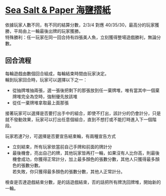 # [Sea Salt & Paper 海鹽摺紙](https://boardgamearena.com/gamepanel?game=seasaltpaper)


依據玩家人數不同，有不同的結算分數，2/3/4 對應 40/35/30，最高分的玩家獲勝，平局由上一輪最後出牌的玩家獲勝。  
特殊勝利：任一玩家在同一回合持有四張美人魚，立刻獲得整場遊戲勝利，無論分數。  

## 回合流程
每輪遊戲由數個回合組成，每輪結束時間由玩家決定。  
輪到玩家回合時，玩家可以選擇以下之一：
- 從抽牌堆抽兩張，選一張後把剩下的那張放到任一棄牌堆，唯有當其中一個棄牌堆完全為空時，強制優先放該堆
- 從任一棄牌堆拿取最上面那張
  
接著玩家可以選擇是否要打出手中的組合，即使不打出，該計分的仍會計分，只是就不發動效果，玩家可以打出任意個組合，直到不想打或不能打時進入下一個階段。
  
玩家若達7分，可選擇是否要宣告結束輪，有兩種宣告方式
- 立刻結束，所有玩家依當前自己手牌和前面的牌計分
- 最後機會，亮出自己的牌，其他玩家皆再打一輪，如果沒有人比你高，則最後機會成功，你獲得正常計分，加上最多顏色的張數分數，其他人只獲得最多顏色的張數分數。  
  若失敗，你只獲得最多顏色的張數分數，其他人正常計分。
  
檢查是否達遊戲結束分數，是的話遊戲結束，否的話把所有牌洗回牌堆，開始新的一輪。